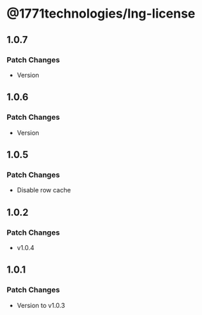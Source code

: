 # @1771technologies/lng-license

## 1.0.7

### Patch Changes

- Version

## 1.0.6

### Patch Changes

- Version

## 1.0.5

### Patch Changes

- Disable row cache

## 1.0.2

### Patch Changes

- v1.0.4

## 1.0.1

### Patch Changes

- Version to v1.0.3
